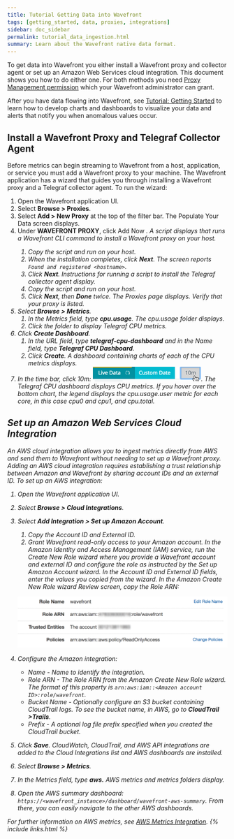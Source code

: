 ```yaml
---
title: Tutorial Getting Data into Wavefront
tags: [getting_started, data, proxies, integrations]
sidebar: doc_sidebar
permalink: tutorial_data_ingestion.html
summary: Learn about the Wavefront native data format.
---
```


To get data into Wavefront you either install a Wavefront proxy and collector agent or set up an Amazon Web Services cloud integration. This document shows you how to do either one.  For both methods you need [Proxy Management permission](permissions_overview) which your Wavefront administrator can grant.
 
After you have data flowing into Wavefront, see [Tutorial: Getting Started](tutorial_getting_started) to learn how to develop charts and dashboards to visualize your data and alerts that notify you when anomalous values occur.

## Install a Wavefront Proxy and Telegraf Collector Agent
Before metrics can begin streaming to Wavefront from a host, application, or service you must add a Wavefront proxy to your machine. The Wavefront application has a wizard that guides you through installing a Wavefront proxy and a Telegraf collector agent. To run the wizard:
 
 1. Open the Wavefront application UI.
 1. Select **Browse > Proxies**.
 1. Select **Add > New Proxy** at the top of the filter bar. The Populate Your Data screen displays.
 1. Under **WAVEFRONT PROXY**, click Add Now <i class="fa fa-arrow-right"/>. A script displays that runs a Wavefront CLI command to install a Wavefront proxy on your host.
    1. Copy the script and run on your host.
    1. When the installation completes, click **Next**. The screen reports `Found and registered <hostname>`.
    1. Click **Next**. Instructions for running a script to install the Telegraf collector agent display.
    1. Copy the script and run on your host.
    1. Click **Next**, then **Done** twice. The Proxies page displays. Verify that your proxy is listed.
 1. Select **Browse > Metrics**.
    1. In the Metrics field, type **cpu.usage**. The cpu.usage folder displays.
    1. Click the folder to display Telegraf CPU metrics.
 1. Click **Create Dashboard**.
    1. In the URL field, type **telegraf-cpu-dashboard** and in the Name field, type **Telegraf CPU Dashboard**.
    1. Click **Create**. A dashboard containing charts of each of the CPU metrics displays.
 1. In the time bar, click 10m: ![10m](images/10m.png#inline). The Telegraf CPU dashboard displays CPU metrics. If you hover over the bottom chart, the legend displays the cpu.usage.user metric for each core, in this case cpu0 and cpu1, and cpu.total.

## Set up an Amazon Web Services Cloud Integration
An AWS cloud integration allows you to ingest metrics directly from AWS and send them to Wavefront without needing to set up a Wavefront proxy.  Adding an AWS cloud integration requires establishing a trust relationship between Amazon and Wavefront by sharing account IDs and an external ID. To set up an AWS integration:
 
 1. Open the Wavefront application UI.
 1. Select **Browse > Cloud Integrations**.
 1. Select **Add Integration > Set up Amazon Account**.
    1. Copy the Account ID and External ID.
    1. Grant Wavefront read-only access to your Amazon account. In the Amazon Identity and Access Management (IAM) service, run the Create New Role wizard where you provide a Wavefront account and external ID and configure the role as instructed by the Set up Amazon Account wizard. In the Account ID and External ID fields, enter the values you copied from the wizard. In the Amazon Create New Role wizard Review screen, copy the Role ARN:

    ![role arn](images/role_arn.png)
 1. Configure the Amazon integration:
    - Name - Name to identify the integration.
    - Role ARN - The Role ARN from the Amazon Create New Role wizard. The format of this property is `arn:aws:iam::<Amazon account ID>:role/wavefront`.
    - Bucket Name - Optionally configure an S3 bucket containing CloudTrail logs. To see the bucket name, in AWS, go to **CloudTrail >Trails**.
    - Prefix - A optional log file prefix specified when you created the CloudTrail bucket.
  1. Click **Save**. CloudWatch, CloudTrail, and AWS API integrations are added to the Cloud Integrations list and AWS dashboards are installed.
  1. Select **Browse > Metrics**.
  1. In the Metrics field, type **aws.** AWS metrics and metrics folders display.
  1. Open the AWS summary dashboard: `https://<wavefront_instance>/dashboard/wavefront-aws-summary`. From there, you can easily navigate to the other AWS dashboards.

For further information on AWS metrics, see [AWS Metrics Integration](integrations_aws_metrics).
{% include links.html %}